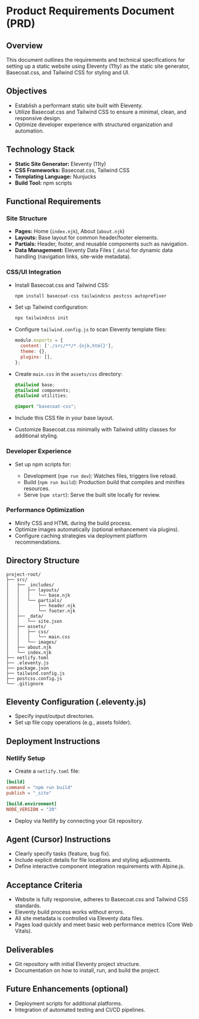 # Product Requirements Document (PRD)

## Overview

This document outlines the requirements and technical specifications for setting up a static website using Eleventy (11ty) as the static site generator, Basecoat.css, and Tailwind CSS for styling and UI.

## Objectives

* Establish a performant static site built with Eleventy.
* Utilize Basecoat.css and Tailwind CSS to ensure a minimal, clean, and responsive design.
* Optimize developer experience with structured organization and automation.

## Technology Stack

* **Static Site Generator:** Eleventy (11ty)
* **CSS Frameworks:** Basecoat.css, Tailwind CSS
* **Templating Language:** Nunjucks
* **Build Tool:** npm scripts

## Functional Requirements

### Site Structure

* **Pages:** Home (`index.njk`), About (`about.njk`)
* **Layouts:** Base layout for common header/footer elements.
* **Partials:** Header, footer, and reusable components such as navigation.
* **Data Management:** Eleventy Data Files (`_data`) for dynamic data handling (navigation links, site-wide metadata).

### CSS/UI Integration

* Install Basecoat.css and Tailwind CSS:

  ```bash
  npm install basecoat-css tailwindcss postcss autoprefixer
  ```
* Set up Tailwind configuration:

  ```bash
  npx tailwindcss init
  ```
* Configure `tailwind.config.js` to scan Eleventy template files:

  ```js
  module.exports = {
    content: ['./src/**/*.{njk,html}'],
    theme: {},
    plugins: [],
  };
  ```
* Create `main.css` in the `assets/css` directory:

  ```css
  @tailwind base;
  @tailwind components;
  @tailwind utilities;

  @import "basecoat-css";
  ```
* Include this CSS file in your base layout.
* Customize Basecoat.css minimally with Tailwind utility classes for additional styling.

### Developer Experience

* Set up npm scripts for:

  * Development (`npm run dev`): Watches files, triggers live reload.
  * Build (`npm run build`): Production build that compiles and minifies resources.
  * Serve (`npm start`): Serve the built site locally for review.

### Performance Optimization

* Minify CSS and HTML during the build process.
* Optimize images automatically (optional enhancement via plugins).
* Configure caching strategies via deployment platform recommendations.

## Directory Structure

```
project-root/
├── src/
│   ├── _includes/
│   │   ├── layouts/
│   │   │   └── base.njk
│   │   └── partials/
│   │       ├── header.njk
│   │       └── footer.njk
│   ├── _data/
│   │   └── site.json
│   ├── assets/
│   │   ├── css/
│   │   │   └── main.css
│   │   └── images/
│   ├── about.njk
│   └── index.njk
├── netlify.toml
├── .eleventy.js
├── package.json
├── tailwind.config.js
├── postcss.config.js
└── .gitignore
```

## Eleventy Configuration (.eleventy.js)

* Specify input/output directories.
* Set up file copy operations (e.g., assets folder).

## Deployment Instructions

### Netlify Setup

* Create a `netlify.toml` file:

```toml
[build]
command = "npm run build"
publish = "_site"

[build.environment]
NODE_VERSION = "20"
```

* Deploy via Netlify by connecting your Git repository.

## Agent (Cursor) Instructions

* Clearly specify tasks (feature, bug fix).
* Include explicit details for file locations and styling adjustments.
* Define interactive component integration requirements with Alpine.js.

## Acceptance Criteria

* Website is fully responsive, adheres to Basecoat.css and Tailwind CSS standards.
* Eleventy build process works without errors.
* All site metadata is controlled via Eleventy data files.
* Pages load quickly and meet basic web performance metrics (Core Web Vitals).

## Deliverables

* Git repository with initial Eleventy project structure.
* Documentation on how to install, run, and build the project.

## Future Enhancements (optional)

* Deployment scripts for additional platforms.
* Integration of automated testing and CI/CD pipelines.
